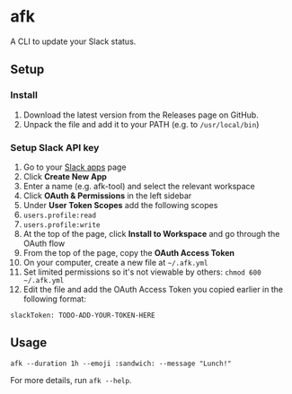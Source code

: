 # afk

A CLI to update your Slack status.

## Setup

### Install

1. Download the latest version from the Releases page on GitHub.
2. Unpack the file and add it to your PATH (e.g. to `/usr/local/bin`)

### Setup Slack API key

1. Go to your [Slack apps](https://api.slack.com/apps) page
1. Click **Create New App**
1. Enter a name (e.g. afk-tool) and select the relevant workspace
1. Click **OAuth & Permissions** in the left sidebar
1. Under **User Token Scopes** add the following scopes
  1. `users.profile:read`
  1. `users.profile:write`
1. At the top of the page, click **Install to Workspace** and go through the OAuth flow
1. From the top of the page, copy the **OAuth Access Token**
1. On your computer, create a new file at `~/.afk.yml`
1. Set limited permissions so it's not viewable by others: `chmod 600 ~/.afk.yml`
1. Edit the file and add the OAuth Access Token you copied earlier in the following format:

```
slackToken: TODO-ADD-YOUR-TOKEN-HERE
```

## Usage

```
afk --duration 1h --emoji :sandwich: --message "Lunch!"
```

For more details, run `afk --help`.
